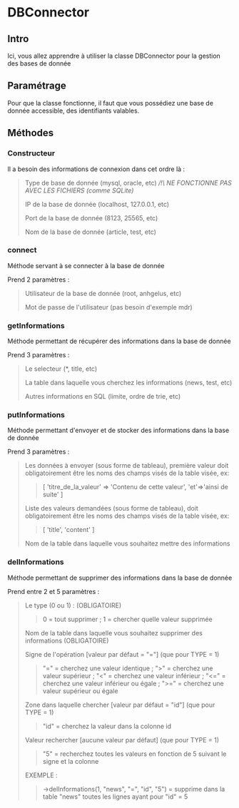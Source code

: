# DBConnector
## Intro
Ici, vous allez apprendre à utiliser la classe DBConnector pour la gestion des bases de donnée

## Paramétrage
Pour que la classe fonctionne, il faut que vous possédiez une base de donnée accessible, des identifiants valables.

## Méthodes
### Constructeur
Il a besoin des informations de connexion dans cet ordre là :
> Type de base de donnée (mysql, oracle, etc) _/!\ NE FONCTIONNE PAS AVEC LES FICHIERS (comme SQLite)_
> 
> IP de la base de donnée (localhost, 127.0.0.1, etc)
> 
> Port de la base de donnée (8123, 25565, etc)
> 
> Nom de la base de donnée (article, test, etc)
 
### connect
Méthode servant à se connecter à la base de donnée

Prend 2 paramètres :
> Utilisateur de la base de donnée (root, anhgelus, etc)
> 
> Mot de passe de l'utilisateur (pas besoin d'exemple mdr)

### getInformations
Méthode permettant de récupérer des informations dans la base de donnée

Prend 3 paramètres :
> Le selecteur (*, title, etc)
> 
> La table dans laquelle vous cherchez les informations (news, test, etc)
> 
> Autres informations en SQL (limite, ordre de trie, etc)

### putInformations
Méthode permettant d'envoyer et de stocker des informations dans la base de donnée

Prend 3 paramètres :
> Les données à envoyer (sous forme de tableau), première valeur doit obligatoirement être les noms des champs visés de la table visée, ex:
> > [
>   'titre_de_la_valeur' => 'Contenu de cette valeur', 'et'=>'ainsi de suite'
> ]
> 
> Liste des valeurs demandées (sous forme de tableau), doit obligatoirement être les noms des champs visés de la table visée, ex:
> > [
> 'title', 'content' 
> ]
> 
> Nom de la table dans laquelle vous souhaitez mettre des informations

### delInformations
Méthode permettant de supprimer des informations dans la base de donnée

Prend entre 2 et 5 paramètres :
> Le type (0 ou 1) : (OBLIGATOIRE)
> > 0 = tout supprimer ; 1 = chercher quelle valeur supprimée
> 
> Nom de la table dans laquelle vous souhaitez supprimer des informations (OBLIGATOIRE)
> 
> Signe de l'opération [valeur par défaut = "="] (que pour TYPE = 1)
> > "=" = cherchez une valeur identique ; ">" = cherchez une valeur supérieur ; "<" = cherchez une valeur inférieur ; "<=" = cherchez une valeur inférieur ou égale ; ">=" = cherchez une valeur supérieur ou égale
> 
> Zone dans laquelle chercher [valeur par défaut = "id"] (que pour TYPE = 1)
> > "id" = cherchez la valeur dans la colonne id
> 
> Valeur rechercher [aucune valeur par défaut] (que pour TYPE = 1)
> > "5" = recherchez toutes les valeurs en fonction de 5 suivant le signe et la colonne
> 
> EXEMPLE :
> > ->delInformations(1, "news", "=", "id", "5") = supprime dans la table "news" toutes les lignes ayant pour "id" = 5
